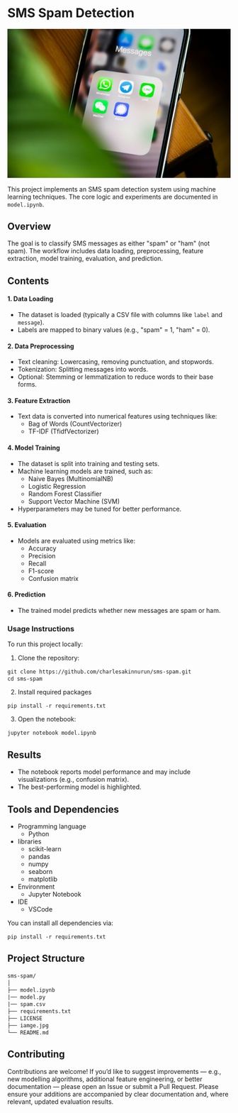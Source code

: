 # SMS Spam Detection
![sms](/image.jpg)

This project implements an SMS spam detection system using machine learning techniques. The core logic and experiments are documented in `model.ipynb`.

## Overview

The goal is to classify SMS messages as either "spam" or "ham" (not spam). The workflow includes data loading, preprocessing, feature extraction, model training, evaluation, and prediction.

## Contents

#### 1. Data Loading

- The dataset is loaded (typically a CSV file with columns like `label` and `message`).
- Labels are mapped to binary values (e.g., "spam" = 1, "ham" = 0).

#### 2. Data Preprocessing

- Text cleaning: Lowercasing, removing punctuation, and stopwords.
- Tokenization: Splitting messages into words.
- Optional: Stemming or lemmatization to reduce words to their base forms.

#### 3. Feature Extraction

- Text data is converted into numerical features using techniques like:
    - Bag of Words (CountVectorizer)
    - TF-IDF (TfidfVectorizer)

#### 4. Model Training

- The dataset is split into training and testing sets.
- Machine learning models are trained, such as:
    - Naive Bayes (MultinomialNB)
    - Logistic Regression
    - Random Forest Classifier
    - Support Vector Machine (SVM)
- Hyperparameters may be tuned for better performance.

#### 5. Evaluation

- Models are evaluated using metrics like:
    - Accuracy
    - Precision
    - Recall
    - F1-score
    - Confusion matrix

#### 6. Prediction

- The trained model predicts whether new messages are spam or ham.

### Usage Instructions
To run this project locally:
1. Clone the repository:
```
git clone https://github.com/charlesakinnurun/sms-spam.git
cd sms-spam
```
2. Install required packages
```
pip install -r requirements.txt
```
3. Open the notebook:
```
jupyter notebook model.ipynb

```

## Results

- The notebook reports model performance and may include visualizations (e.g., confusion matrix).
- The best-performing model is highlighted.

## Tools and Dependencies
- Programming language
    - Python 
- libraries
    - scikit-learn
    - pandas
    - numpy
    - seaborn
    - matplotlib
- Environment
    - Jupyter Notebook
- IDE
    - VSCode

You can install all dependencies via:
```
pip install -r requirements.txt
```
## Project Structure
```
sms-spam/
│
├── model.ipynb  
|── model.py    
|── spam.csv  
├── requirements.txt 
├── LICENSE
├── iamge.jpg       
└── README.md          
```
## Contributing
Contributions are welcome! If you’d like to suggest improvements — e.g., new modelling algorithms, additional feature engineering, or better documentation — please open an Issue or submit a Pull Request.
Please ensure your additions are accompanied by clear documentation and, where relevant, updated evaluation results.




